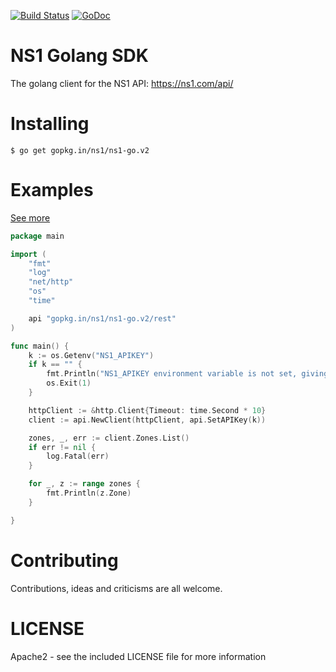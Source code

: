 [![Build Status](https://travis-ci.org/ns1/ns1-go.svg?branch=v2)](https://travis-ci.org/ns1/ns1-go) [![GoDoc](https://godoc.org/gopkg.in/ns1/ns1-go.v2?status.svg)](https://godoc.org/gopkg.in/ns1/ns1-go.v2)

# NS1 Golang SDK

The golang client for the NS1 API: https://ns1.com/api/

# Installing

```
$ go get gopkg.in/ns1/ns1-go.v2
```

Examples
========

[See more](https://github.com/ns1/ns1-go/tree/v2/rest/_examples)


```go
package main

import (
	"fmt"
	"log"
	"net/http"
	"os"
	"time"

	api "gopkg.in/ns1/ns1-go.v2/rest"
)

func main() {
	k := os.Getenv("NS1_APIKEY")
	if k == "" {
		fmt.Println("NS1_APIKEY environment variable is not set, giving up")
		os.Exit(1)
	}

	httpClient := &http.Client{Timeout: time.Second * 10}
	client := api.NewClient(httpClient, api.SetAPIKey(k))

	zones, _, err := client.Zones.List()
	if err != nil {
		log.Fatal(err)
	}

	for _, z := range zones {
		fmt.Println(z.Zone)
	}

}
```

Contributing
============

Contributions, ideas and criticisms are all welcome.

# LICENSE

Apache2 - see the included LICENSE file for more information


